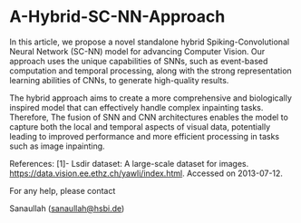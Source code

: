 # A-Hybrid-SC-NN-Approach

In this article, we propose a novel standalone hybrid Spiking-Convolutional Neural Network (SC-NN) model for advancing Computer Vision. Our approach uses the unique capabilities of SNNs, such as event-based computation and temporal processing, along with the strong representation learning abilities of CNNs, to generate high-quality results. 

The hybrid approach aims to create a more comprehensive and biologically inspired model that can effectively handle complex inpainting tasks. Therefore, The fusion of SNN and CNN architectures enables the model to capture both the local and temporal aspects of visual data, potentially leading to improved performance and more efficient processing in tasks such as image inpainting.







References:
[1]- Lsdir dataset: A large-scale dataset for images. https://data.vision.ee.ethz.ch/yawli/index.html. Accessed on 2013-07-12.


For any help, please contact

Sanaullah (sanaullah@hsbi.de)
